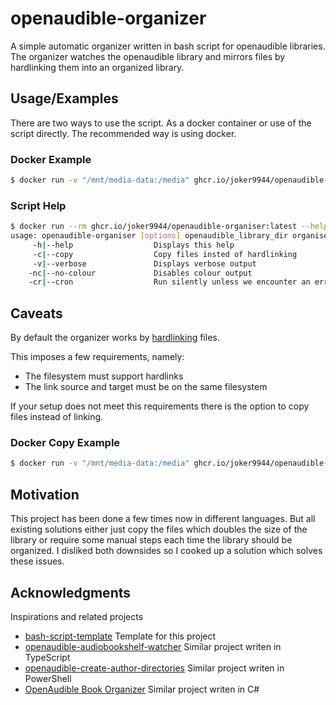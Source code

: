 
# openaudible-organizer

A simple automatic organizer written in bash script for openaudible libraries. The organizer watches the openaudible library and mirrors files by hardlinking them into an organized library.


## Usage/Examples

There are two ways to use the script. As a docker container or use of the script directly. The recommended way is using docker.

### Docker Example

```bash
$ docker run -v "/mnt/media-data:/media" ghcr.io/joker9944/openaudible-organiser:latest /media/openaudible /media/Audiobooks
```

### Script Help
```bash
$ docker run --rm ghcr.io/joker9944/openaudible-organiser:latest --help
usage: openaudible-organiser [options] openaudible_library_dir organised_library_dir
     -h|--help                  Displays this help
     -c|--copy                  Copy files insted of hardlinking
     -v|--verbose               Displays verbose output
    -nc|--no-colour             Disables colour output
    -cr|--cron                  Run silently unless we encounter an error
```
## Caveats

By default the organizer works by [hardlinking](https://en.wikipedia.org/wiki/Hard_link) files.

This imposes a few requirements, namely:

* The filesystem must support hardlinks
* The link source and target must be on the same filesystem

If your setup does not meet this requirements there is the option to copy files instead of linking.

### Docker Copy Example

```bash
$ docker run -v "/mnt/media-data:/media" ghcr.io/joker9944/openaudible-organiser:latest --copy /media/openaudible /media/Audiobooks
```
## Motivation

This project has been done a few times now in different languages. But all existing solutions either just copy the files which doubles the size of the library or require some manual steps each time the library should be organized. I disliked both downsides so I cooked up a solution which solves these issues.
## Acknowledgments

Inspirations and related projects

 - [bash-script-template](https://github.com/ralish/bash-script-template) Template for this project
 - [openaudible-audiobookshelf-watcher](https://github.com/victorbutler/openaudible-audiobookshelf-watcher) Similar project writen in TypeScript
 - [openaudible-create-author-directories](https://github.com/danielmbond/openaudible-create-author-directories) Similar project writen in PowerShell
 - [OpenAudible Book Organizer](https://github.com/orbitalteapot/OpenAudible-BookOrganizer) Similar project writen in C#
